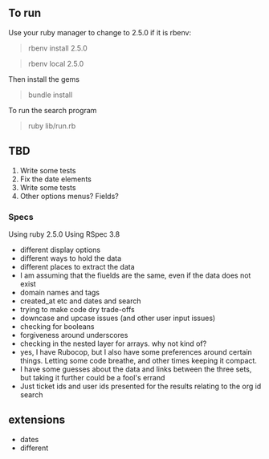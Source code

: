 ## To run
Use your ruby manager to change to 2.5.0
if it is rbenv:
> rbenv install 2.5.0

> rbenv local 2.5.0

Then install the gems
> bundle install

To run the search program
> ruby lib/run.rb

## TBD
1. Write some tests
2. Fix the date elements
3. Write some tests
4. Other options menus? Fields?

### Specs
Using ruby 2.5.0
Using RSpec 3.8


- different display options
- different ways to hold the data
- different places to extract the data
- I am assuming that the fiuelds are the same, even if the data does not exist
- domain names and tags
- created_at etc and dates and search
- trying to make code dry trade-offs
- downcase and upcase issues (and other user input issues)
- checking for booleans
- forgiveness around underscores
- checking in the nested layer for arrays. why not kind of?
- yes, I have Rubocop, but I also have some preferences around certain things. Letting some code breathe, and other times keeping it compact.
- I have some guesses about the data and links between the three sets, but taking it further could be a fool's errand
- Just ticket ids and user ids presented for the results relating to the org id search


## extensions
- dates
- different 
